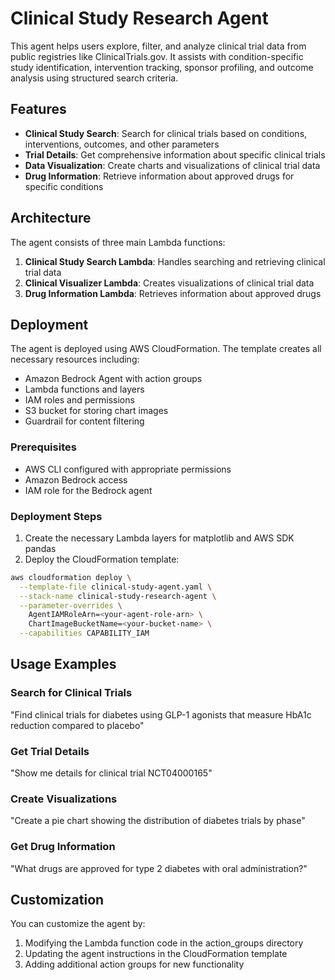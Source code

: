 # Clinical Study Research Agent

This agent helps users explore, filter, and analyze clinical trial data from public registries like ClinicalTrials.gov. It assists with condition-specific study identification, intervention tracking, sponsor profiling, and outcome analysis using structured search criteria.

## Features

- **Clinical Study Search**: Search for clinical trials based on conditions, interventions, outcomes, and other parameters
- **Trial Details**: Get comprehensive information about specific clinical trials
- **Data Visualization**: Create charts and visualizations of clinical trial data
- **Drug Information**: Retrieve information about approved drugs for specific conditions

## Architecture

The agent consists of three main Lambda functions:

1. **Clinical Study Search Lambda**: Handles searching and retrieving clinical trial data
2. **Clinical Visualizer Lambda**: Creates visualizations of clinical trial data
3. **Drug Information Lambda**: Retrieves information about approved drugs

## Deployment

The agent is deployed using AWS CloudFormation. The template creates all necessary resources including:

- Amazon Bedrock Agent with action groups
- Lambda functions and layers
- IAM roles and permissions
- S3 bucket for storing chart images
- Guardrail for content filtering

### Prerequisites

- AWS CLI configured with appropriate permissions
- Amazon Bedrock access
- IAM role for the Bedrock agent

### Deployment Steps

1. Create the necessary Lambda layers for matplotlib and AWS SDK pandas
2. Deploy the CloudFormation template:

```bash
aws cloudformation deploy \
  --template-file clinical-study-agent.yaml \
  --stack-name clinical-study-research-agent \
  --parameter-overrides \
    AgentIAMRoleArn=<your-agent-role-arn> \
    ChartImageBucketName=<your-bucket-name> \
  --capabilities CAPABILITY_IAM
```

## Usage Examples

### Search for Clinical Trials

"Find clinical trials for diabetes using GLP-1 agonists that measure HbA1c reduction compared to placebo"

### Get Trial Details

"Show me details for clinical trial NCT04000165"

### Create Visualizations

"Create a pie chart showing the distribution of diabetes trials by phase"

### Get Drug Information

"What drugs are approved for type 2 diabetes with oral administration?"

## Customization

You can customize the agent by:

1. Modifying the Lambda function code in the action_groups directory
2. Updating the agent instructions in the CloudFormation template
3. Adding additional action groups for new functionality

